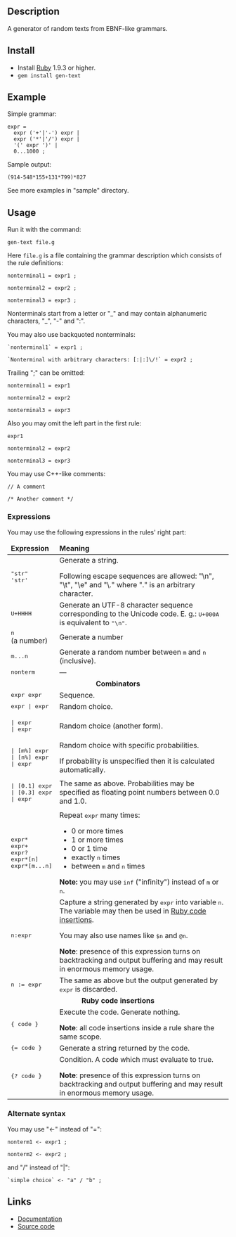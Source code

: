 Description
-----------

A generator of random texts from EBNF-like grammars.

Install
-------

- Install [Ruby](http://ruby-lang.org) 1.9.3 or higher.
- `gem install gen-text`

Example
-------

Simple grammar:

    expr =
      expr ('+'|'-') expr |
      expr ('*'|'/') expr |
      '(' expr ')' |
      0...1000 ;

Sample output:

    (914-548*155+131*799)*827

See more examples in "sample" directory.

Usage
-----

Run it with the command:

    gen-text file.g

Here `file.g` is a file containing the grammar description which consists of the rule definitions:

    nonterminal1 = expr1 ;
    
    nonterminal2 = expr2 ;
    
    nonterminal3 = expr3 ;
    
Nonterminals start from a letter or "\_" and may contain alphanumeric characters, "\_", "-" and ":".

You may also use backquoted nonterminals:
    
    `nonterminal1` = expr1 ;
    
    `Nonterminal with arbitrary characters: [:|:]\/!` = expr2 ;

Trailing ";" can be omitted:

    nonterminal1 = expr1
    
    nonterminal2 = expr2
    
    nonterminal3 = expr3

Also you may omit the left part in the first rule:

    expr1
    
    nonterminal2 = expr2
    
    nonterminal3 = expr3

You may use C++-like comments:

    // A comment
    
    /* Another comment */

### Expressions ###

You may use the following expressions in the rules' right part:

<table>
  <thead>
    <tr> <td><strong>Expression</strong></td> <td><strong>Meaning</strong></td> </tr>
  </thead>
  <tbody>
    <tr>
      <td>
        <tt>"str"</tt><br/>
        <tt>'str'</tt>
      </td>
      <td>
        Generate a string.
        <p></p>
        Following escape sequences are allowed: "\n", "\t", "\e" and "\." where "." is an arbitrary character.
      </td>
    </tr>
    <tr>
      <td><tt>U+HHHH</tt></td>
      <td>Generate an UTF-8 character sequence corresponding to the Unicode code. E. g.: <tt>U+000A</tt> is equivalent to <tt>"\n"</tt>.</td>
    </tr>
    <tr>
      <td><tt>n</tt> (a number)</td>
      <td>Generate a number</td>
    </tr>
    <tr>
      <td><tt>m...n</tt></td>
      <td>Generate a random number between <tt>m</tt> and <tt>n</tt> (inclusive).</td>
    </tr>
    <tr>
      <td><tt>nonterm</tt></td>
      <td>—</td>
    </tr>
    <tr>
      <td colspan="2"><center><strong>Combinators</strong></center></td>
    </tr>
    <tr>
      <td> <tt>expr expr</tt> </td>
      <td>Sequence.</td>
    </tr>
    <tr>
      <td>
        <tt>expr | expr</tt>
      </td>
      <td>Random choice.</td>
    </tr>
    <tr>
      <td>
<tt><pre>| expr
| expr</pre></tt>
      </td>
      <td>Random choice (another form).</td>
    </tr>
    <tr>
      <td>
<tt><pre>| [m%] expr
| [n%] expr
| expr</pre></tt>
      </td>
      <td>
        Random choice with specific probabilities.
        <p></p>
        If probability is unspecified then it is calculated automatically.
      </td>
    </tr>
    <tr>
      <td>
<tt><pre>| [0.1] expr
| [0.3] expr
| expr</pre></tt>
      </td>
      <td>
        The same as above. Probabilities may be specified as floating point numbers between 0.0 and 1.0.
      </td>
    </tr>
    <tr>
      <td>
        <tt>expr*</tt> <br/>
        <tt>expr+</tt> <br/>
        <tt>expr?</tt> <br/>
        <tt>expr*[n]</tt> <br/>
        <tt>expr*[m...n]</tt> <br/>
      </td>
      <td>
        Repeat <tt>expr</tt> many times:
        <ul>
          <li>0 or more times</li>
          <li>1 or more times</li>
          <li>0 or 1 time</li>
          <li>exactly <tt>n</tt> times</li>
          <li>between <tt>m</tt> and <tt>n</tt> times</li>
        </ul>
        <p></p>
        <strong>Note:</strong> you may use <tt>inf</tt> ("infinity") instead of <tt>m</tt> or <tt>n</tt>.
      </td>
    </tr>
    <tr>
      <td>
        <tt>n:expr</tt>
      </td>
      <td>
        Capture a string generated by <tt>expr</tt> into variable <tt>n</tt>. The variable may then be used in <a href="#Code_insertions">Ruby code insertions</a>.
        <p></p>
        You may also use names like <tt>$n</tt> and <tt>@n</tt>.
        <p></p>
        <strong>Note</strong>: presence of this expression turns on backtracking and output buffering and may result in enormous memory usage.
      </td>
    </tr>
    <tr>
      <td>
        <tt>n := expr</tt>
      </td>
      <td>
        The same as above but the output generated by <tt>expr</tt> is discarded.
      </td>
    </tr>
    <tr>
      <td colspan="2"><center><strong><a id="Code_insertions"></a>Ruby code insertions</strong></center></td>
    </tr>
    <tr>
      <td><tt>{ code }</tt></td>
      <td>
        Execute the code. Generate nothing.
        <p></p>
        <strong>Note</strong>: all code insertions inside a rule share the same scope.
      </td>
    </tr>
    <tr>
      <td><tt>{= code }</tt></td>
      <td>Generate a string returned by the code.</td>
    </tr>
    <tr>
      <td><tt>{? code }</tt></td>
      <td>
        Condition. A code which must evaluate to true.
        <p></p>
        <strong>Note</strong>: presence of this expression turns on backtracking and output buffering and may result in enormous memory usage.
      </td>
    </tr>
  </tbody>
</table>

### Alternate syntax ###

You may use "<-" instead of "=":

    nonterm1 <- expr1 ;
    
    nonterm2 <- expr2 ;

and "/" instead of "|":

    `simple choice` <- "a" / "b" ;

Links
-----

- [Documentation](http://www.rubydoc.info/gems/gen-text/0.0.7)
- [Source code](https://github.com/LavirtheWhiolet/gen-text)
